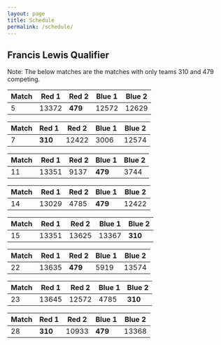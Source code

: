 ```yaml
---
layout: page
title: Schedule
permalink: /schedule/
---
```


## Francis Lewis Qualifier

Note: The below matches are the matches with only teams 310 and 479 competing.

| Match | Red 1   | Red 2   | Blue 1  | Blue 2  |
|-------|---------|---------|---------|---------|
| 5     |  13372  | __479__ | 12572   | 12629   |

| Match | Red 1   | Red 2   | Blue 1  | Blue 2  |
|-------|---------|---------|---------|---------|
| 7     | __310__ | 12422   | 3006    | 12574   |

| Match | Red 1   | Red 2   | Blue 1  | Blue 2  |
|-------|---------|---------|---------|---------|
| 11    | 13351   | 9137    | __479__ | 3744    |

| Match | Red 1   | Red 2   | Blue 1  | Blue 2  |
|-------|---------|---------|---------|---------|
| 14    | 13029   |   4785  | __479__ | 12422   |

| Match | Red 1   | Red 2   | Blue 1  | Blue 2  |
|-------|---------|---------|---------|---------|
| 15    |  13351  |  13625  |  13367  | __310__ |

| Match | Red 1   | Red 2   | Blue 1  | Blue 2  |
|-------|---------|---------|---------|---------|
| 22    | 13635   | __479__ | 5919    | 13574   |

| Match | Red 1   | Red 2   | Blue 1  | Blue 2  |
|-------|---------|---------|---------|---------|
| 23    | 13645   | 12572   | 4785    | __310__ |

| Match | Red 1   | Red 2   | Blue 1  | Blue 2  |
|-------|---------|---------|---------|---------|
| 28    | __310__ | 10933  | __479__ | 13368  |

















